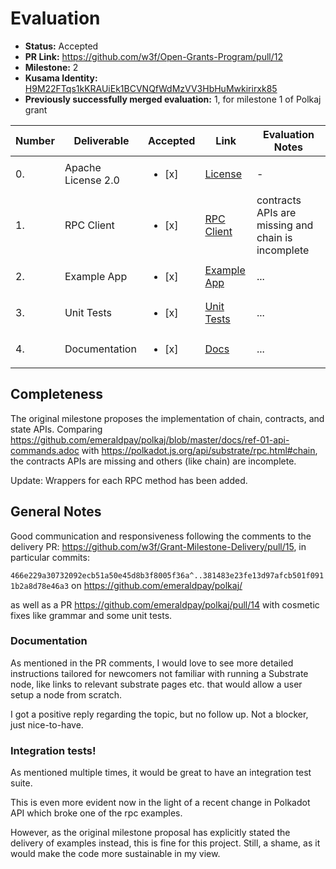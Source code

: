# Evaluation

* **Status:** Accepted
* **PR Link:** https://github.com/w3f/Open-Grants-Program/pull/12
* **Milestone:** 2
* **Kusama Identity:** [H9M22FTqs1kKRAUiEk1BCVNQfWdMzVV3HbHuMwkirirxk85](https://polkascan.io/pre/kusama/account/H9M22FTqs1kKRAUiEk1BCVNQfWdMzVV3HbHuMwkirirxk85)
* **Previously successfully merged evaluation:** 1, for milestone 1 of Polkaj grant

| Number | Deliverable | Accepted | Link | Evaluation Notes |
| ------------- | ------------- | ------------- | ------------- |------------- |
| 0. | Apache License 2.0 | <ul><li>[x] </li></ul>|[License](https://github.com/emeraldpay/polkaj/blob/master/LICENSE)| - |
| 1. | RPC Client |<ul><li>[x] </li></ul>|[RPC Client](https://github.com/emeraldpay/polkaj/blob/master/docs/03-rpc-client.adoc)| contracts APIs are missing and chain is incomplete| 
| 2. | Example App |<ul><li>[x] </li></ul>|[Example App](https://github.com/emeraldpay/polkaj/tree/master/examples)| ...| 
| 3. | Unit Tests |<ul><li>[x] </li></ul>|[Unit Tests](https://codecov.io/gh/emeraldpay/polkaj)| ...| 
| 4. | Documentation |<ul><li>[x] </li></ul>|[Docs](https://github.com/emeraldpay/polkaj/tree/master/docs)| ...| 

## Completeness

The original milestone proposes the implementation of chain, contracts, and state APIs.
Comparing https://github.com/emeraldpay/polkaj/blob/master/docs/ref-01-api-commands.adoc with https://polkadot.js.org/api/substrate/rpc.html#chain, 
the contracts APIs are missing and others (like chain) are incomplete.

Update:
Wrappers for each RPC method has been added.


## General Notes
Good communication and responsiveness following the comments to the delivery PR:
https://github.com/w3f/Grant-Milestone-Delivery/pull/15, in particular commits: 

`466e229a30732092ecb51a50e45d8b3f8005f36a^..381483e23fe13d97afcb501f0911b2a8d78e46a3` on https://github.com/emeraldpay/polkaj/

as well as a PR https://github.com/emeraldpay/polkaj/pull/14 with cosmetic fixes like grammar and some unit tests.

### Documentation
As mentioned in the PR comments, I would love to see more detailed instructions tailored for newcomers not familiar with running a Substrate node, 
like links to relevant substrate pages etc. that would allow a user setup a node from scratch. 

I got a positive reply regarding the topic, but no follow up. Not a blocker, just nice-to-have.

### Integration tests!
As mentioned multiple times, it would be great to have an integration test suite. 

This is even more evident now in the light of a recent change in Polkadot API which broke one of the rpc examples.

However, as the original milestone proposal has explicitly stated the delivery of examples instead, this is fine for this project.
Still, a shame, as it would make the code more sustainable in my view. 
